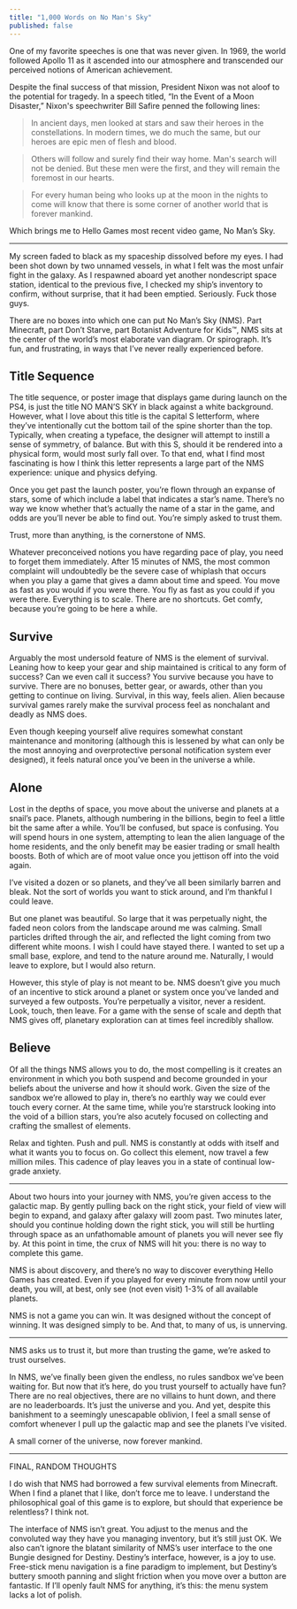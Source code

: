 ```yaml
---
title: "1,000 Words on No Man's Sky"
published: false
---
```


One of my favorite speeches is one that was never given. In 1969, the world followed Apollo 11 as it ascended into our atmosphere and transcended our perceived notions of American achievement.

Despite the final success of that mission, President Nixon was not aloof to the potential for tragedy.  In a speech titled, “In the Event of a Moon Disaster,” Nixon's speechwriter Bill Safire penned the following lines:

> In ancient days, men looked at stars and saw their heroes in the constellations. In modern times, we do much the same, but our heroes are epic men of flesh and blood.

> Others will follow and surely find their way home. Man's search will not be denied. But these men were the first, and they will remain the foremost in our hearts.

> For every human being who looks up at the moon in the nights to come will know that there is some corner of another world that is forever mankind.

Which brings me to Hello Games most recent video game, No Man’s Sky.

---

My screen faded to black as my spaceship dissolved before my eyes. I had been shot down by two unnamed vessels, in what I felt was the most unfair fight in the galaxy. As I respawned aboard yet another nondescript space station, identical to the previous five, I checked my ship’s inventory to confirm, without surprise, that it had been emptied. Seriously. Fuck those guys.

There are no boxes into which one can put No Man’s Sky (NMS). Part Minecraft, part Don’t Starve, part Botanist Adventure for Kids™, NMS sits at the center of the world’s most elaborate van diagram. Or spirograph. It’s fun, and frustrating, in ways that I’ve never really experienced before.

## Title Sequence

The title sequence, or poster image that displays game during launch on the PS4, is just the title NO MAN’S SKY in black against a white background. However, what I love about this title is the capital S letterform, where they’ve intentionally cut the bottom tail of the spine shorter than the top. Typically, when creating a typeface, the designer will attempt to instill a sense of symmetry, of balance. But with this S, should it be rendered into a physical form, would most surly fall over. To that end, what I find most fascinating is how I think this letter represents a large part of the NMS experience: unique and physics defying.

Once you get past the launch poster, you’re flown through an expanse of stars, some of which include a label that indicates a star’s name. There’s no way we know whether that’s actually the name of a star in the game, and odds are you’ll never be able to find out. You’re simply asked to trust them.

Trust, more than anything, is the cornerstone of NMS.

Whatever preconceived notions you have regarding pace of play, you need to forget them immediately. After 15 minutes of NMS, the most common complaint will undoubtedly be the severe case of whiplash that occurs when you play a game that gives a damn about time and speed. You move as fast as you would if you were there. You fly as fast as you could if you were there. Everything is to scale. There are no shortcuts. Get comfy, because you’re going to be here a while.

## Survive

Arguably the most undersold feature of NMS is the element of survival. Leaning how to keep your gear and ship maintained is critical to any form of success? Can we even call it success? You survive because you have to survive. There are no bonuses, better gear, or awards, other than you getting to continue on living. Survival, in this way, feels alien. Alien because survival games rarely make the survival process feel as nonchalant and deadly as NMS does.

Even though keeping yourself alive requires somewhat constant maintenance and monitoring (although this is lessened by what can only be the most annoying and overprotective personal notification system ever designed), it feels natural once you’ve been in the universe a while.  

## Alone

Lost in the depths of space, you move about the universe and planets at a snail’s pace. Planets, although numbering in the billions, begin to feel a little bit the same after a while. You’ll be confused, but space is confusing. You will spend hours in one system, attempting to lean the alien language of the home residents, and the only benefit may be easier trading or small health boosts. Both of which are of moot value once you jettison off into the void again.

I’ve visited a dozen or so planets, and they’ve all been similarly barren and bleak. Not the sort of worlds you want to stick around, and I’m thankful I could leave.

But one planet was beautiful. So large that it was perpetually night, the faded neon colors from the landscape around me was calming. Small particles drifted through the air, and reflected the light coming from two different white moons. I wish I could have stayed there. I wanted to set up a small base, explore, and tend to the nature around me. Naturally, I would leave to explore, but I would also return.

However, this style of play is not meant to be. NMS doesn’t give you much of an incentive to stick around a planet or system once you’ve landed and surveyed a few outposts. You’re perpetually a visitor, never a resident. Look, touch, then leave. For a game with the sense of scale and depth that NMS gives off, planetary exploration can at times feel incredibly shallow.

## Believe

Of all the things NMS allows you to do, the most compelling is it creates an environment in which you both suspend and become grounded in your beliefs about the universe and how it should work. Given the size of the sandbox we’re allowed to play in, there’s no earthly way we could ever touch every corner. At the same time, while you’re starstruck looking into the void of a billion stars, you’re also acutely focused on collecting and crafting the smallest of elements.

Relax and tighten. Push and pull. NMS is constantly at odds with itself and what it wants you to focus on. Go collect this element, now travel a few million miles. This cadence of play leaves you in a state of continual low-grade anxiety.

---

About two hours into your journey with NMS, you’re given access to the galactic map. By gently pulling back on the right stick, your field of view will begin to expand, and galaxy after galaxy will zoom past. Two minutes later, should you continue holding down the right stick, you will still be hurtling through space as an unfathomable amount of planets you will never see fly by. At this point in time, the crux of NMS will hit you: there is no way to complete this game.

NMS is about discovery, and there’s no way to discover everything Hello Games has created. Even if you played for every minute from now until your death, you will, at best, only see (not even visit) 1-3% of all available planets.

NMS is not a game you can win. It was designed without the concept of winning. It was designed simply to be. And that, to many of us, is unnerving.

---

NMS asks us to trust it, but more than trusting the game, we’re asked to trust ourselves.

In NMS, we’ve finally been given the endless, no rules sandbox we’ve been waiting for. But now that it’s here, do you trust yourself to actually have fun? There are no real objectives, there are no villains to hunt down, and there are no leaderboards. It’s just the universe and you. And yet, despite this banishment to a seemingly unescapable oblivion, I feel a small sense of comfort whenever I pull up the galactic map and see the planets I’ve visited.

A small corner of the universe, now forever mankind.

---

FINAL, RANDOM THOUGHTS

I do wish that NMS had borrowed a few survival elements from Minecraft. When I find a planet that I like, don’t force me to leave. I understand the philosophical goal of this game is to explore, but should that experience be relentless? I think not.

The interface of NMS isn’t great. You adjust to the menus and the convoluted way they have you managing inventory, but it’s still just OK. We also can’t ignore the blatant similarity of NMS’s user interface to the one Bungie designed for Destiny. Destiny’s interface, however, is a joy to use. Free-stick menu navigation is a fine paradigm to implement, but Destiny’s buttery smooth panning and slight friction when you move over a button are fantastic. If I’ll openly fault NMS for anything, it’s this: the menu system lacks a lot of polish.
